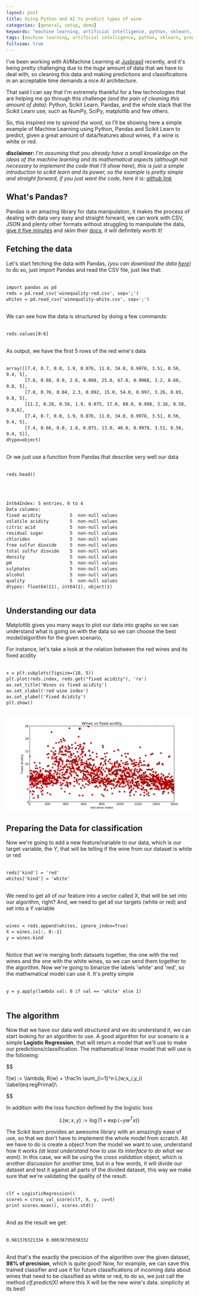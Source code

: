 ```yaml
---
layout: post
title: Using Python and AI to predict types of wine
categories: [general, setup, demo]
keywords: "machine learning, artificial intelligence, python, sklearn, programming, engineering, tutorial"
tags: [machine learning, artificial intelligence, python, sklearn, programming, engineering, tutorial]
fullview: true
---
```


I've been working with AI/Machine Learning at [Jusbrasil](http://www.jusbrasil.com.br/) recently, and it's being pretty challenging due to the _huge_ amount of data that we have to deal with, so cleaning this data and making predictions and classifications in an acceptable time demands a nice AI architecture.

That said I can say that I'm extremely thankful for a few technologies that are helping me go through this challenge _(and the pain of cleaning this amount of data)_: Python, Scikit Learn, Pandas, and the whole stack that the Scikit Learn use, such as NumPy, SciPy, matplotlib and few others.

So, this inspired me to _spread the word_, so I'll be showing here a simple example of Machine Learning using Python, Pandas and Scikit Learn to predict, given a great amount of data/features about wines, if a wine is white or red.

**disclaimer:** _I'm assuming that you already have a small knowledge on the ideas of the machine learning and its mathematical aspects (although not necessary to implement the code that I'll show here), this is just a simple introduction to scikit learn and its power, so the example is pretty simple and straight forward, if you just want the code, here it is: [github link](https://gist.github.com/digorithm/ad742f9314f76e732888)_

## What's Pandas?

Pandas is an amazing library for data manipulation, it makes the process of dealing with data very easy and straight forward, we can work with CSV, JSON and plenty other formats without struggling to manipulate the data, [give it five minutes](https://signalvnoise.com/posts/3124-give-it-five-minutes) and skim their [docs](http://pandas.pydata.org/pandas-docs/dev/), it will definitely worth it!

## Fetching the data

Let's start fetching the data with Pandas, _(you can download the data [here](https://archive.ics.uci.edu/ml/machine-learning-databases/wine-quality/))_ to do so, just import Pandas and read the CSV file, just like that:

<pre>
<code class="python hljs">
import pandas as pd
reds = pd.read_csv('winequality-red.csv', sep=';')
whites = pd.read_csv('winequality-white.csv', sep=';')
</code>
</pre>

We can see how the data is structured by doing a few commands:

<pre>
<code class="python hljs">
reds.values[0:6]
</code>
</pre>

As output, we have the first 5 rows of the red wine's data

<pre>
<code class="python hljs">
array([[7.4, 0.7, 0.0, 1.9, 0.076, 11.0, 34.0, 0.9978, 3.51, 0.56, 9.4, 5],
       [7.8, 0.88, 0.0, 2.6, 0.098, 25.0, 67.0, 0.9968, 3.2, 0.68, 9.8, 5],
       [7.8, 0.76, 0.04, 2.3, 0.092, 15.0, 54.0, 0.997, 3.26, 0.65, 9.8, 5],
       [11.2, 0.28, 0.56, 1.9, 0.075, 17.0, 60.0, 0.998, 3.16, 0.58, 9.8,6],
       [7.4, 0.7, 0.0, 1.9, 0.076, 11.0, 34.0, 0.9978, 3.51, 0.56, 9.4, 5],
       [7.4, 0.66, 0.0, 1.8, 0.075, 13.0, 40.0, 0.9978, 3.51, 0.56, 9.4, 5]], 
dtype=object)
</code>
</pre>

Or we just use a function from Pandas that describe very well our data

<pre>
<code class="python hljs">
reds.head()
</code>
</pre>

<pre>
<code class="python hljs">

<class 'pandas.core.frame.dataframe'="">Int64Index: 5 entries, 0 to 4
Data columns:
fixed acidity           5  non-null values
volatile acidity        5  non-null values
citric acid             5  non-null values
residual sugar          5  non-null values
chlorides               5  non-null values
free sulfur dioxide     5  non-null values
total sulfur dioxide    5  non-null values
density                 5  non-null values
pH                      5  non-null values
sulphates               5  non-null values
alcohol                 5  non-null values
quality                 5  non-null values
dtypes: float64(11), int64(1), object(1)</class>
</code>
</pre>

## Understanding our data

Matplotlib gives you many ways to plot our data into graphs so we can understand what is going on with the data so we can choose the best model/algorithm for the given scenario,

For instance, let's take a look at the relation between the red wines and its fixed acidity

<pre>
<code class="python hljs">
x = plt.subplots(figsize=(10, 5))
plt.plot(reds.index, reds.get("fixed acidity"), 'ro')
ax.set_title('Wines vs fixed acidity')
ax.set_xlabel('red wine index')
ax.set_ylabel('Fixed Acidity')
plt.show()
</code>
</pre>

![](/content/images/2015/06/mlproblem.png)

## Preparing the Data for classification

Now we're going to add a new feature/variable to our data, which is our target variable, the _Y_, that will be telling if the wine from our dataset is white or red

<pre>
<code class="python hljs">
reds['kind'] = 'red'
whites['kind'] = 'white'
</code>
</pre>

We need to get all of our feature into a vector called X, that will be set into our algorithm, right? And, we need to get all our targets (white or red) and set into a Y variable

<pre>
<code class="python hljs">
wines = reds.append(whites, ignore_index=True)
X = wines.ix[:, 0:-1]
y = wines.kind
</code>
</pre>

Notice that we're merging both datasets together, the one with the red wines and the one with the white wines, so we can send them together to the algorithm. Now we're going to binarize the labels 'white' and 'red', so the mathematical model can use it. It's pretty simple

<pre>
<code class="python hljs">
y = y.apply(lambda val: 0 if val == 'white' else 1)
</code>
</pre>


## The algorithm

Now that we have our data well structured and we do understand it, we can start looking for an algorithm to use. A good algorithm for our scenario is a simple **Logistic Regression**, that will return a model that we'll use to make our predictions/classification. The mathematical linear model that will use is the following:

$$
 
f(w) := \lambda\, R(w) + \frac1n \sum_{i=1}^n L(w;x_i,y_i) \label{eq:regPrimal}\

$$

In addition with the loss function defined by the logistic loss

$$
L(w;x,y) := \log(1+\exp( -y w^T x )) 
$$

The Scikit learn provides an awesome library with an amazingly ease of use, so that we don't have to implement the whole model from scratch. All we have to do is create a object from the model we want to use, understand how it works _(at least understand how to use its interface to do what we want)_. In this case, we will be using the _cross validation_ object, which is another discussion for another time, but in a few words, it will divide our dataset and test it against all parts of the divided dataset, this way we make sure that we're validating the quality of the result.

<pre>
<code class="python hljs">
clf = LogisticRegression()
scores = cross_val_score(clf, X, y, cv=5)
print scores.mean(), scores.std()
</code>
</pre>

And as the result we get:

<pre>
<code class="python hljs">
0.981376321334 0.00638795038332
</code>
</pre>

And that's the exactly the precision of the algorithm over the given dataset, **98% of precision**, which is quite good! Now, for example, we can save this trained classifier and use it for future classifications of incoming data about wines that need to be classified as white or red, to do so, we just call the method _clf.predict(X)_ where this X will be the new wine's data. simplicity at its best!
